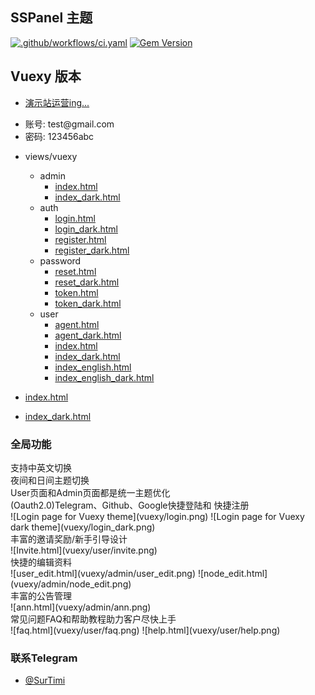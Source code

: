 ## SSPanel 主题

[![.github/workflows/ci.yaml](https://github.com/pages-themes/cayman/actions/workflows/ci.yaml/badge.svg)](https://github.com/pages-themes/cayman/actions/workflows/ci.yaml) [![Gem Version](https://badge.fury.io/rb/jekyll-theme-cayman.svg)](https://badge.fury.io/rb/jekyll-theme-cayman)

## Vuexy 版本
- [演示站运营ing...](https://dggyun.com)
- <dt>账号: test@gmail.com</dt>
- <dt>密码: 123456abc</dt>

- views/vuexy
  - admin
    - [index.html](vuexy/admin/index.png)
    - [index_dark.html](vuexy/admin/index_dark.png)
  - auth
    - [login.html](vuexy/login.png)
    - [login_dark.html](vuexy/login_dark.png)
    - [register.html](vuexy/register.png)
    - [register_dark.html](vuexy/register_dark.png)
  - password
    - [reset.html](vuexy/password_reset.png)
    - [reset_dark.html](vuexy/password_reset_dark.png)
    - [token.html](vuexy/reset_token.png)
    - [token_dark.html](vuexy/reset_token_dark.png)
  - user
    - [agent.html](vuexy/user/agent.png)
    - [agent_dark.html](vuexy/user/agent_dark.png)
    - [index.html](vuexy/user/index.png)
    - [index_dark.html](vuexy/user/index_dark.png)
    - [index_english.html](vuexy/user/index_english.png)
    - [index_english_dark.html](vuexy/user/index_english_dark.png)
- [index.html](vuexy/index.png)
- [index_dark.html](vuexy/index_dark.png)

### 全局功能
<dt>支持中英文切换</dt>
<dt>夜间和日间主题切换</dt>
<dt>User页面和Admin页面都是统一主题优化</dt>
<dt>(Oauth2.0)Telegram、Github、Google快捷登陆和 快捷注册</dt>
![Login page for Vuexy theme](vuexy/login.png)
![Login page for Vuexy dark theme](vuexy/login_dark.png)
<dt>丰富的邀请奖励/新手引导设计</dt>
![Invite.html](vuexy/user/invite.png)
<dt>快捷的编辑资料</dt>
![user_edit.html](vuexy/admin/user_edit.png)
![node_edit.html](vuexy/admin/node_edit.png)
<dt>丰富的公告管理</dt>
![ann.html](vuexy/admin/ann.png)
<dt>常见问题FAQ和帮助教程助力客户尽快上手</dt>
![faq.html](vuexy/user/faq.png)
![help.html](vuexy/user/help.png)

### 联系Telegram
- [@SurTimi](https://t.me/SurTimi)